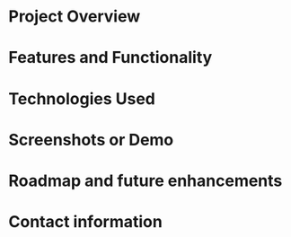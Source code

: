 # Project Overview

# Features and Functionality

# Technologies Used

# Screenshots or Demo

# Roadmap and future enhancements

# Contact information

